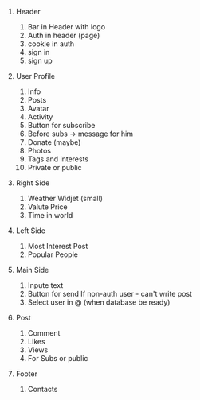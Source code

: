 1)  Header

    1) Bar in Header with logo
    2) Auth in header (page)
    3) cookie in auth
    4) sign in
    5) sign up

2) User Profile
   
    1) Info
    2) Posts
    3) Avatar
    4) Activity
    5) Button for subscribe
    6) Before subs -> message for him
    7) Donate (maybe)
    8) Photos
    9) Tags and interests
    10) Private or public

3) Right Side
   
   1) Weather Widjet (small)
   2) Valute Price
   3) Time in world

4) Left Side

   1) Most Interest Post
   2) Popular People

5) Main Side
   
   1) Inpute text
   2) Button for send
      If non-auth user - can't write post
   3) Select user in @ (when database be ready)

6) Post
   
   1) Comment
   2) Likes
   3) Views
   4) For Subs or public

7) Footer
   
   1) Contacts
